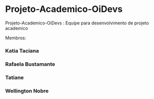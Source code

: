 # Projeto-Academico-OiDevs
Projeto-Academico-OiDevs : Equipe para desenvolvimento de projeto academico

Membros:

### Katia Taciana

### Rafaela Bustamante
   
### Tatiane 
   
### Wellington Nobre
